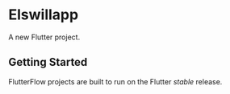 # Elswillapp

A new Flutter project.

## Getting Started

FlutterFlow projects are built to run on the Flutter _stable_ release.
